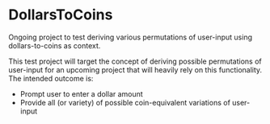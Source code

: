 # DollarsToCoins
Ongoing project to test deriving various permutations of user-input using dollars-to-coins as context.

This test project will target the concept of deriving possible permutations of user-input for an upcoming project that will heavily rely on this functionality. 
The intended outcome is:
  - Prompt user to enter a dollar amount
  - Provide all (or variety) of possible coin-equivalent variations of user-input
